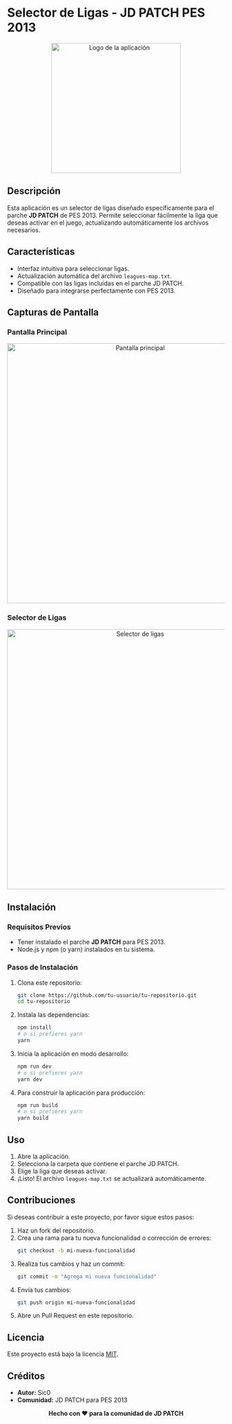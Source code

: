 # Selector de Ligas - JD PATCH PES 2013

<p align="center">
  <img src="https://i.imgur.com/a9QWW0v.png" alt="Logo de la aplicación" width="300">
</p>

## Descripción

Esta aplicación es un selector de ligas diseñado específicamente para el parche **JD PATCH** de PES 2013. Permite seleccionar fácilmente la liga que deseas activar en el juego, actualizando automáticamente los archivos necesarios.

## Características

- Interfaz intuitiva para seleccionar ligas.
- Actualización automática del archivo `leagues-map.txt`.
- Compatible con las ligas incluidas en el parche JD PATCH.
- Diseñado para integrarse perfectamente con PES 2013.

## Capturas de Pantalla

### Pantalla Principal
<p align="center">
  <!-- Reemplaza el enlace con la URL de la imagen -->
  <img src="ruta-a-tu-imagen-1.png" alt="Pantalla principal" width="600">
</p>

### Selector de Ligas
<p align="center">
  <!-- Reemplaza el enlace con la URL de la imagen -->
  <img src="ruta-a-tu-imagen-2.png" alt="Selector de ligas" width="600">
</p>

## Instalación

### Requisitos Previos

- Tener instalado el parche **JD PATCH** para PES 2013.
- Node.js y npm (o yarn) instalados en tu sistema.

### Pasos de Instalación

1. Clona este repositorio:
   ```bash
   git clone https://github.com/tu-usuario/tu-repositorio.git
   cd tu-repositorio
   ```

2. Instala las dependencias:
   ```bash
   npm install
   # o si prefieres yarn
   yarn
   ```

3. Inicia la aplicación en modo desarrollo:
   ```bash
   npm run dev
   # o si prefieres yarn
   yarn dev
   ```

4. Para construir la aplicación para producción:
   ```bash
   npm run build
   # o si prefieres yarn
   yarn build
   ```

## Uso

1. Abre la aplicación.
2. Selecciona la carpeta que contiene el parche JD PATCH.
3. Elige la liga que deseas activar.
4. ¡Listo! El archivo `leagues-map.txt` se actualizará automáticamente.

## Contribuciones

Si deseas contribuir a este proyecto, por favor sigue estos pasos:

1. Haz un fork del repositorio.
2. Crea una rama para tu nueva funcionalidad o corrección de errores:
   ```bash
   git checkout -b mi-nueva-funcionalidad
   ```
3. Realiza tus cambios y haz un commit:
   ```bash
   git commit -m "Agrega mi nueva funcionalidad"
   ```
4. Envía tus cambios:
   ```bash
   git push origin mi-nueva-funcionalidad
   ```
5. Abre un Pull Request en este repositorio.

## Licencia

Este proyecto está bajo la licencia [MIT](LICENSE).

## Créditos

- **Autor:** Sic0
- **Comunidad:** JD PATCH para PES 2013

<p align="center">
  <strong>Hecho con ❤️ para la comunidad de JD PATCH</strong>
</p>